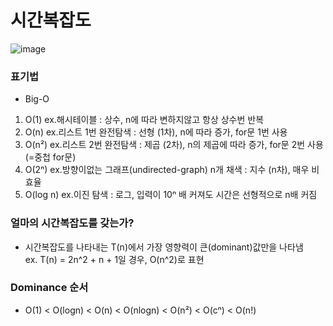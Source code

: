# 시간복잡도

![image](https://github.com/Choe-minsung/TIL/assets/145301343/aee2bd39-1767-4b0b-a253-acf7af5ddf1e)

### 표기법
- Big-O
1. O(1) ex.해시테이블 : 상수, n에 따라 변하지않고 항상 상수번 반복
2. O(n) ex.리스트 1번 완전탐색 : 선형 (1차), n에 따라 증가, for문 1번 사용
3. O(n²) ex.리스트 2번 완전탐색 : 제곱 (2차), n의 제곱에 따라 증가, for문 2번 사용 (=중첩 for문)
4. O(2ⁿ) ex.방향이없는 그래프(undirected-graph) n개 채색 : 지수 (n차), 매우 비효율
5. O(log n) ex.이진 탐색 : 로그, 입력이 10ⁿ 배 커져도 시간은 선형적으로 n배 커짐

### 얼마의 시간복잡도를 갖는가?
- 시간복잡도를 나타내는 T(n)에서 가장 영향력이 큰(dominant)값만을 나타냄  
ex. T(n) = 2n^2 + n + 1일 경우, O(n^2)로 표현

### Dominance 순서
- O(1) < O(logn) < O(n) < O(nlogn) < O(n²) < O(cⁿ) < O(n!)
